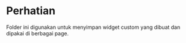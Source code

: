 # Perhatian
Folder ini digunakan untuk menyimpan widget custom yang dibuat dan dipakai di berbagai page.